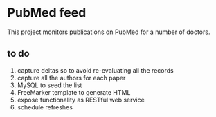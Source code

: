 # PubMed feed

This project monitors publications on PubMed for a number of doctors. 

## to do

1. capture deltas so to avoid re-evaluating all the records
2. capture all the authors for each paper
3. MySQL to seed the list
4. FreeMarker template to generate HTML
5. expose functionality as RESTful web service
6. schedule refreshes

